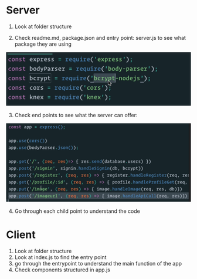 # Server

1. Look at folder structure

2. Check readme.md, package.json and entry point: server.js to see what package they are using

<img src="Analyze Code.assets/Screen Shot 2021-08-24 at 3.29.08 PM.png" alt="Screen Shot 2021-08-24 at 3.29.08 PM" style="zoom:50%;" />

3. Check end points to see what the server can offer:

<img src="Analyze Code.assets/Screen Shot 2021-08-24 at 3.31.07 PM.png" alt="Screen Shot 2021-08-24 at 3.31.07 PM" style="zoom:50%;" />

4. Go through each child point to understand the code

# Client

1. Look at folder structure
2. Look at index.js to find the entry point
3. go through the entrypoint to understand the main function of the app
4. Check components structured in app.js

